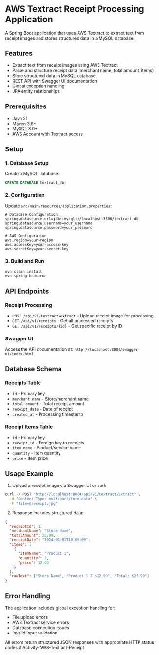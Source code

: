 # AWS Textract Receipt Processing Application

A Spring Boot application that uses AWS Textract to extract text from receipt images and stores structured data in a MySQL database.

## Features

- Extract text from receipt images using AWS Textract
- Parse and structure receipt data (merchant name, total amount, items)
- Store structured data in MySQL database
- REST API with Swagger UI documentation
- Global exception handling
- JPA entity relationships

## Prerequisites

- Java 21
- Maven 3.6+
- MySQL 8.0+
- AWS Account with Textract access

## Setup

### 1. Database Setup
Create a MySQL database:
```sql
CREATE DATABASE textract_db;
```

### 2. Configuration
Update `src/main/resources/application.properties`:
```properties
# Database Configuration
spring.datasource.url=jdbc:mysql://localhost:3306/textract_db
spring.datasource.username=your_username
spring.datasource.password=your_password

# AWS Configuration
aws.region=your-region
aws.accessKey=your-access-key
aws.secretKey=your-secret-key
```

### 3. Build and Run
```bash
mvn clean install
mvn spring-boot:run
```

## API Endpoints

### Receipt Processing
- `POST /api/v1/textract/extract` - Upload receipt image for processing
- `GET /api/v1/receipts` - Get all processed receipts
- `GET /api/v1/receipts/{id}` - Get specific receipt by ID

### Swagger UI
Access the API documentation at: `http://localhost:8084/swagger-ui/index.html`

## Database Schema

### Receipts Table
- `id` - Primary key
- `merchant_name` - Store/merchant name
- `total_amount` - Total receipt amount
- `receipt_date` - Date of receipt
- `created_at` - Processing timestamp

### Receipt Items Table
- `id` - Primary key
- `receipt_id` - Foreign key to receipts
- `item_name` - Product/service name
- `quantity` - Item quantity
- `price` - Item price

## Usage Example

1. Upload a receipt image via Swagger UI or curl:
```bash
curl -X POST "http://localhost:8084/api/v1/textract/extract" \
  -H "Content-Type: multipart/form-data" \
  -F "file=@receipt.jpg"
```

2. Response includes structured data:
```json
{
  "receiptId": 1,
  "merchantName": "Store Name",
  "totalAmount": 25.99,
  "receiptDate": "2024-01-01T10:00:00",
  "items": [
    {
      "itemName": "Product 1",
      "quantity": 2,
      "price": 12.99
    }
  ],
  "rawText": ["Store Name", "Product 1 2 $12.99", "Total: $25.99"]
}
```

## Error Handling

The application includes global exception handling for:
- File upload errors
- AWS Textract service errors
- Database connection issues
- Invalid input validation

All errors return structured JSON responses with appropriate HTTP status codes.# Activity-AWS-Textract-Receipt
